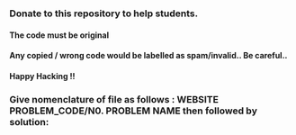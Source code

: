 ### Donate to this repository to help students.
#### The code must be original
#### Any copied / wrong code would be labelled as spam/invalid.. Be careful..
#### Happy Hacking !!
### Give nomenclature of file as follows : WEBSITE PROBLEM_CODE/N0. PROBLEM NAME then followed by solution: 
